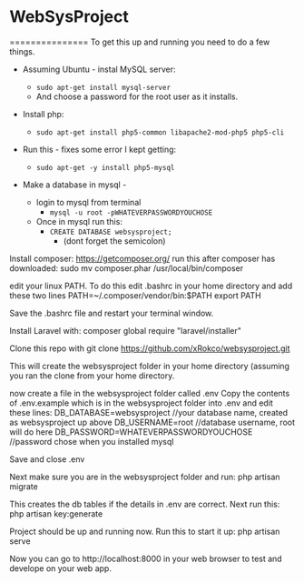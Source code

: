 # WebSysProject
===============
To get this up and running you need to do a few things. 

* Assuming Ubuntu - instal MySQL server:
  * ```sudo apt-get install mysql-server```
  * And choose a password for the root user as it installs.

* Install php:
  * ```sudo apt-get install php5-common libapache2-mod-php5 php5-cli```

* Run this - fixes some error I kept getting:
  * ```sudo apt-get -y install php5-mysql```

* Make a database in mysql -
  * login to mysql from terminal
    * ```mysql -u root -pWHATEVERPASSWORDYOUCHOSE```
  * Once in mysql run this:
    * ```CREATE DATABASE websysproject;```
      * (dont forget the semicolon)

Install composer:
https://getcomposer.org/
run this after composer has downloaded:
sudo mv composer.phar /usr/local/bin/composer

edit your linux PATH. To do this edit .bashrc in your home directory and add these two lines
PATH=~/.composer/vendor/bin:$PATH
export PATH

Save the .bashrc file and restart your terminal window.

Install Laravel with:
composer global require "laravel/installer"

Clone this repo with
git clone https://github.com/xRokco/websysproject.git

This will create the websysproject folder in your home directory (assuming you ran the clone from your home directory.

now create a file in the websysproject folder called .env
Copy the contents of .env.example which is in the websysproject folder into .env and edit these lines:
DB_DATABASE=websysproject  //your database name, created as websysproject up above
DB_USERNAME=root          //database username, root will do here
DB_PASSWORD=WHATEVERPASSWORDYOUCHOSE //password chose when you installed mysql

Save and close .env

Next make sure you are in the websysproject folder and run:
php artisan migrate

This creates the db tables if the details in .env are correct.
Next run this:
php artisan key:generate

Project should be up and running now. Run this to start it up:
php artisan serve

Now you can go to http://localhost:8000 in your web browser to test and develope on your web app.

